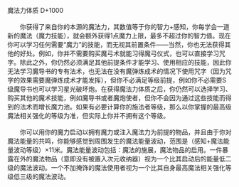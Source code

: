 <title>魔法力体质</title>
<meta name="GENERATOR" content="WinCHM">
<meta http-equiv="Content-Type" content="text/html; charset=gb2312">
<br>魔法力体质 D+1000
<br>
<br>　　你获得了来自你的本源的魔法力，其数值等于你的智力+感知，你每学会一道新的魔法（魔力技能），就会额外获得1点魔力上限，最多不超过你的智力值。现在你可以学习任何需要“魔力”的技能，而无视其前置条件——当然，你也无法获得其他的好处。例如，你并不需要购买魔弓术就能习得魔弓仪式，也可以直接学习咒字。除此之外，你仍然必须满足其他前提条件才能学习、使用相应的技能，因此你无法学习魔导书的专有法术，也无法在没有魔弹炼成术的情况下使用咒字（因为咒字的效果需要魔弹炼成术才能发挥），但你不必满足等级前提，例如你不必需要S级魔导书也可以学习星光破坏炮。在获得魔法力体质之后，你仍然可以选择学习、购买其他的魔术技能，例如魔导书或者魔炮使者，但你不会因为通过这些技能而得到的法术而增长魔力池。如果有必要计算你的施法者等级，那么以你掌握的最高级魔法相关强化的等级为准，但实际上你并不拥有这个等级。
<br>
<br>　　你可以用你的魔力启动以拥有魔力或注入魔法力为前提的物品，并且由于你对魔法能量的共鸣，你能够感觉到周围发生的魔法能量波动，范围是（感知+魔法能量波动等级）×11米。魔法能量波动包括：魔法的施展，魔法物品的启用。一件暴露在外的魔法物品（意即没有被置入次元收纳器）视为一个比其启动后的能量低二级的魔法波动。一个不加掩饰的魔法使用者视为一个比其自身最高魔法相关强化等级低三级的魔法波动。
